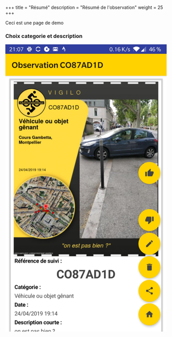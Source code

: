 +++
title = "Résumé"
description = "Résumé de l'observation"
weight = 25
+++

Ceci est une page de demo

### Choix categorie et description

![Magic](/fr/app/android/ajout/etape-4/images/etape-4.jpg?width=300&classes=shadow)
